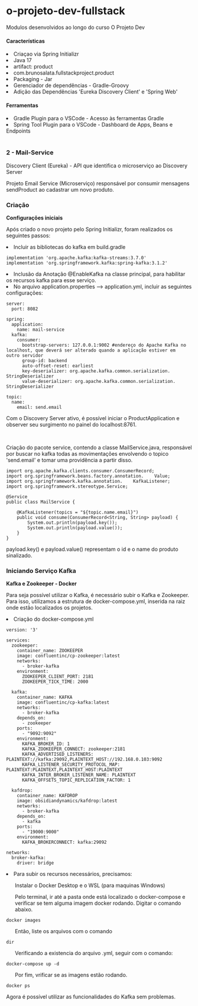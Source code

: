 # o-projeto-dev-fullstack

Modulos desenvolvidos ao longo do curso O Projeto Dev

#### Características
<li>Criaçao via Spring Initializr</li>
<li>Java 17</li>
<li>artifact: product</li>
<li>com.brunosalata.fullstackproject.product</li>
<li>Packaging - Jar</li>
<li>Gerenciador de dependências - Gradle-Groovy</li>
<li>Adição das Dependências 'Eureka Discovery Client' e 'Spring Web'</li>

#### Ferramentas
<li>Gradle Plugin para o VSCode - Acesso às ferramentas Gradle</li>
<li>Spring Tool Plugin para o VSCode - Dashboard de Apps, Beans e Endpoints</li>

</br>

### 2 - Mail-Service
<p>Discovery Client (Eureka) - API que identifica o microserviço ao Discovery Server</p>
<p>Projeto Email Service (Microserviço) responsável por consumir mensagens sendProduct ao cadastrar um novo produto.</p>

### Criação

<p><b>Configurações iniciais</b></p>
<p>Após criado o novo projeto pelo Spring Initializr, foram realizados os seguintes passos:
<li>Incluir as bibliotecas do kafka em build.gradle</li>

    implementation 'org.apache.kafka:kafka-streams:3.7.0'
	implementation 'org.springframework.kafka:spring-kafka:3.1.2'

<li>Inclusão da Anotação @EnableKafka na classe principal, para habilitar os recursos kafka para esse serviço.</li>
<li>No arquivo application.properties --> application.yml, incluir as seguintes configurações:</li>

    server:
      port: 8082

    spring:
      application:
        name: mail-service
      kafka:
        consumer:
          bootstrap-servers: 127.0.0.1:9002 #endereço do Apache Kafka no    localhost, que deverá ser alterado quando a aplicação estiver em   outro servidor
          group-id: backend
          auto-offset-reset: earliest
          key-deserializer: org.apache.kafka.common.serialization.  StringDeserializer
          value-deserializer: org.apache.kafka.common.serialization.    StringDeserializer

    topic:
      name:
        email: send.email

</p>

<p>
Com o Discovery Server ativo, é possível iniciar o ProductApplication e observer seu surgimento no painel do localhost:8761.
</p>
<br>
<p>Criação do pacote service, contendo a classe MailService.java, responsável por buscar no kafka todas as movimentações envolvendo o topico 'send.email' e tomar uma providência a partir disso.</p>

    import org.apache.kafka.clients.consumer.ConsumerRecord;
    import org.springframework.beans.factory.annotation.    Value;
    import org.springframework.kafka.annotation.    KafkaListener;
    import org.springframework.stereotype.Service;

    @Service
    public class MailService {

        @KafkaListener(topics = "${topic.name.email}")
        public void consume(ConsumerRecord<String, String> payload) {
            System.out.println(payload.key());
            System.out.println(payload.value());
        }
    }

payload.key() e payload.value() representam o id e o name do produto sinalizado.

### Iniciando Serviço Kafka

<p><b>Kafka e Zookeeper - Docker</b></p>
<p>Para seja possível utilizar o Kafka, é necessário subir o Kafka e Zookeeper. Para isso, utilizamos a estrutura de docker-compose.yml, inserida na raiz onde estão localizados os projetos.</p>
<li>Criação do docker-compose.yml</li>

    version: '3'

    services:
      zookeeper:
        container_name: ZOOKEEPER
        image: confluentinc/cp-zookeeper:latest
        networks:
          - broker-kafka
        environment:
          ZOOKEEPER_CLIENT_PORT: 2181
          ZOOKEEPER_TICK_TIME: 2000

      kafka:
        container_name: KAFKA
        image: confluentinc/cp-kafka:latest
        networks:
          - broker-kafka
        depends_on:
          - zookeeper
        ports:
          - "9092:9092"
        environment:
          KAFKA_BROKER_ID: 1
          KAFKA_ZOOKEEPER_CONNECT: zookeeper:2181
          KAFKA_ADVERTISED_LISTENERS: PLAINTEXT://kafka:29092,PLAINTEXT_HOST://192.168.0.103:9092
          KAFKA_LISTENER_SECURITY_PROTOCOL_MAP: PLAINTEXT:PLAINTEXT,PLAINTEXT_HOST:PLAINTEXT
          KAFKA_INTER_BROKER_LISTENER_NAME: PLAINTEXT
          KAFKA_OFFSETS_TOPIC_REPLICATION_FACTOR: 1

      kafdrop:
        container_name: KAFDROP
        image: obsidiandynamics/kafdrop:latest
        networks:
          - broker-kafka
        depends_on:
          - kafka
        ports:
          - "19000:9000"
        environment:
          KAFKA_BROKERCONNECT: kafka:29092

    networks:
      broker-kafka:
        driver: bridge

<li>Para subir os recursos necessários, precisamos:</li>
<ol>Instalar o Docker Desktop e o WSL (para maquinas Windows)</ol>
<ol>Pelo terminal, ir até a pasta onde está localizado o docker-compose e verificar se tem alguma imagem docker rodando. Digitar o comando abaixo.</ol>

    docker images

<ol>Então, liste os arquivos com o comando</ol>

    dir

<ol>Verificando a existencia do arquivo .yml, seguir com o comando:</ol>

    docker-compose up -d

<ol>Por fim, vrificar se as imagens estão rodando.</ol>

    docker ps

<p>Agora é possível utilizar as funcionalidades do Kafka sem problemas.</p>